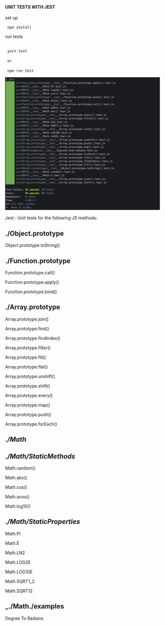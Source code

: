 #### UNIT TESTS WITH JEST

set up

```
 npm install

```

run tests

```

 yarn test

 or

 npm run test

```

<img src="./assets/img.png" width="750" alt="./assets/img.png">

Jest : Unit tests for the following JS methods:

## ./Object.prototype

Object.prototype.toString()

## ./Function.prototype

Function.prototype.call()

Function.prototype.apply()

Function.prototype.bind()

## ./Array.prototype

Array.prototype.join()

Array.prototype.find()

Array.prototype.findIndex()

Array.prototype.filter()

Array.prototype.fill()

Array.prototype.flat()

Array.prototype.unshift()

Array.prototype.shift()

Array.prototype.every()

Array.prototype.map()

Array.prototype.push()

Array.prototype.forEach()


## _./Math_

## _./Math/StaticMethods_

Math.random()

Math.abs()

Math.cos()

Math.acos()

Math.log10()

## _./Math/StaticProperties_

Math.PI

Math.E

Math.LN2

Math.LOG2E

Math.LOG10E

Math.SQRT1_2

Math.SQRT12

## _./Math./examples

Degree To Radians
